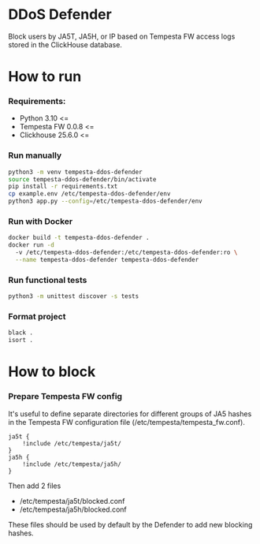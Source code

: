 # DDoS Defender

Block users by JA5T, JA5H, or IP based on Tempesta FW access 
logs stored in the ClickHouse database.

# How to run

### Requirements:
- Python 3.10 <=
- Tempesta FW 0.0.8 <=
- Clickhouse 25.6.0 <=

### Run manually
```bash
python3 -m venv tempesta-ddos-defender
source tempesta-ddos-defender/bin/activate
pip install -r requirements.txt
cp example.env /etc/tempesta-ddos-defender/env
python3 app.py --config=/etc/tempesta-ddos-defender/env
```

### Run with Docker
```bash
docker build -t tempesta-ddos-defender .
docker run -d 
  -v /etc/tempesta-ddos-defender:/etc/tempesta-ddos-defender:ro \
  --name tempesta-ddos-defender tempesta-ddos-defender
```

### Run functional tests
```bash
python3 -m unittest discover -s tests
```

### Format project
```bash
black .
isort .
```

# How to block

### Prepare Tempesta FW config
It's useful to define separate directories for different groups of JA5 hashes  
in the Tempesta FW configuration file (/etc/tempesta/tempesta_fw.conf).
```nginx
ja5t {
    !include /etc/tempesta/ja5t/
}
ja5h {
    !include /etc/tempesta/ja5h/
}
```
Then add 2 files
- /etc/tempesta/ja5t/blocked.conf
- /etc/tempesta/ja5h/blocked.conf

These files should be used by default by the Defender 
to add new blocking hashes.
